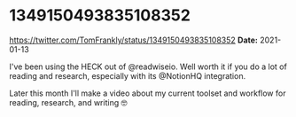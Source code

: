 # 1349150493835108352
https://twitter.com/TomFrankly/status/1349150493835108352
**Date:** 2021-01-13

I've been using the HECK out of @readwiseio. Well worth it if you do a lot of reading and research, especially with its @NotionHQ integration.

Later this month I'll make a video about my current toolset and workflow for reading, research, and writing 🤓
